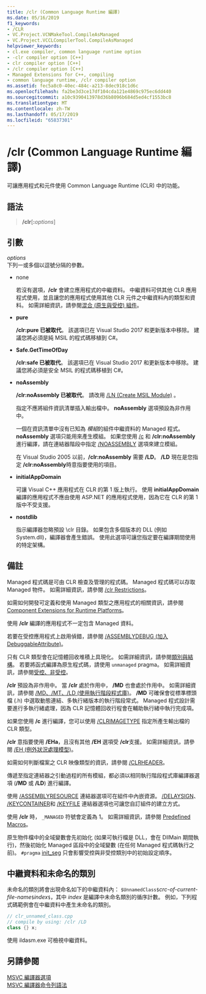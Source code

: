```yaml
---
title: /clr (Common Language Runtime 編譯)
ms.date: 05/16/2019
f1_keywords:
- /CLR
- VC.Project.VCNMakeTool.CompileAsManaged
- VC.Project.VCCLCompilerTool.CompileAsManaged
helpviewer_keywords:
- cl.exe compiler, common language runtime option
- -clr compiler option [C++]
- clr compiler option [C++]
- /clr compiler option [C++]
- Managed Extensions for C++, compiling
- common language runtime, /clr compiler option
ms.assetid: fec5a8c0-40ec-484c-a213-8dec918c1d6c
ms.openlocfilehash: fa2be3d3ce17df104cda121e4869c975ec6dd440
ms.sourcegitcommit: a10c9390413978d36b8096b684d5ed4cf1553bc8
ms.translationtype: MT
ms.contentlocale: zh-TW
ms.lasthandoff: 05/17/2019
ms.locfileid: "65837301"
---
```

# <a name="clr-common-language-runtime-compilation"></a>/clr (Common Language Runtime 編譯)

可讓應用程式和元件使用 Common Language Runtime (CLR) 中的功能。

## <a name="syntax"></a>語法

> **/clr**[**:**_options_]

## <a name="arguments"></a>引數

*options*<br/>
下列一或多個以逗號分隔的參數。

- none

   若沒有選項，**/clr** 會建立應用程式的中繼資料。 中繼資料可供其他 CLR 應用程式使用，並且讓您的應用程式使用其他 CLR 元件之中繼資料內的類型和資料。 如需詳細資訊，請參閱[混合 (原生與受控) 組件](../../dotnet/mixed-native-and-managed-assemblies.md)。

- **pure**

   **/clr:pure 已被取代**。 該選項已在 Visual Studio 2017 和更新版本中移除。 建議您將必須是純 MSIL 的程式碼移植到 C#。

- **Safe.GetTimeOfDay**

   **/clr:safe 已被取代**。 該選項已在 Visual Studio 2017 和更新版本中移除。 建議您將必須是安全 MSIL 的程式碼移植到 C#。

- **noAssembly**

   **/clr:noAssembly 已被取代**。 請改用 [/LN (Create MSIL Module)](ln-create-msil-module.md) 。

   指定不應將組件資訊清單插入輸出檔中。 **noAssembly** 選項預設為非作用中。

   一個在資訊清單中沒有已知為 *模組*的組件中繼資料的 Managed 程式。 **noAssembly** 選項只能用來產生模組。 如果您使用 [/c](c-compile-without-linking.md) 和 **/clr:noAssembly**進行編譯，請在連結器階段中指定 [/NOASSEMBLY](noassembly-create-a-msil-module.md) 選項來建立模組。

   在 Visual Studio 2005 以前，**/clr:noAssembly** 需要 **/LD**。 **/LD** 現在是您指定 **/clr:noAssembly**時意指要使用的項目。

- **initialAppDomain**

   可讓 Visual C++ 應用程式在 CLR 的第 1 版上執行。  使用 **initialAppDomain** 編譯的應用程式不應由使用 ASP.NET 的應用程式使用，因為它在 CLR 的第 1 版中不受支援。

- **nostdlib**

   指示編譯器忽略預設 \clr 目錄。 如果包含多個版本的 DLL (例如 System.dll)，編譯器會產生錯誤。 使用此選項可讓您指定要在編譯期間使用的特定架構。

## <a name="remarks"></a>備註

Managed 程式碼是可由 CLR 檢查及管理的程式碼。 Managed 程式碼可以存取 Managed 物件。 如需詳細資訊，請參閱 [/clr Restrictions](clr-restrictions.md)。

如需如何開發可定義和使用 Managed 類型之應用程式的相關資訊，請參閱 [Component Extensions for Runtime Platforms](../../extensions/component-extensions-for-runtime-platforms.md)。

使用 **/clr** 編譯的應用程式不一定包含 Managed 資料。

若要在受控應用程式上啟用偵錯，請參閱 [/ASSEMBLYDEBUG (加入 DebuggableAttribute)](assemblydebug-add-debuggableattribute.md)。

只有 CLR 類型會在記憶體回收堆積上具現化。 如需詳細資訊，請參閱[類別與結構](../../extensions/classes-and-structs-cpp-component-extensions.md)。 若要將函式編譯為原生程式碼，請使用 `unmanaged` pragma。 如需詳細資訊，請參閱[受控、非受控](../../preprocessor/managed-unmanaged.md)。

**/clr** 預設為非作用中。 當 **/clr** 處於作用中， **/MD** 也會處於作用中。 如需詳細資訊，請參閱 [/MD、/MT、/LD (使用執行階段程式庫)](md-mt-ld-use-run-time-library.md)。 **/MD** 可確保會從標準標頭檔 (.h) 中選取動態連結、多執行緒版本的執行階段常式。 Managed 程式設計需要進行多執行緒處理，因為 CLR 記憶體回收行程會在輔助執行緒中執行完成項。

如果您使用 **/c** 進行編譯，您可以使用 [/CLRIMAGETYPE](clrimagetype-specify-type-of-clr-image.md) 指定所產生輸出檔的 CLR 類型。

**/clr** 意指要使用 **/EHa**，且沒有其他 **/EH** 選項受 **/clr**支援。 如需詳細資訊，請參閱 [/EH (例外狀況處理模型)](eh-exception-handling-model.md)。

如需如何判斷檔案之 CLR 映像類型的資訊，請參閱 [/CLRHEADER](clrheader.md)。

傳遞至指定連結器之引動過程的所有模組，都必須以相同執行階段程式庫編譯器選項 (**/MD** 或 **/LD**) 進行編譯。

使用 [/ASSEMBLYRESOURCE](assemblyresource-embed-a-managed-resource.md) 連結器選項可在組件中內嵌資源。 [/DELAYSIGN](delaysign-partially-sign-an-assembly.md)、 [/KEYCONTAINER](keycontainer-specify-a-key-container-to-sign-an-assembly.md)和 [/KEYFILE](keyfile-specify-key-or-key-pair-to-sign-an-assembly.md) 連結器選項也可讓您自訂組件的建立方式。

使用 **/clr** 時， `_MANAGED` 符號會定義為 1。 如需詳細資訊，請參閱 [Predefined Macros](../../preprocessor/predefined-macros.md)。

原生物件檔中的全域變數會先初始化 (如果可執行檔是 DLL，會在 DllMain 期間執行)，然後初始化 Managed 區段中的全域變數 (在任何 Managed 程式碼執行之前)。 `#pragma` [init_seg](../../preprocessor/init-seg.md) 只會影響受控與非受控類別中的初始設定順序。

## <a name="metadata-and-unnamed-classes"></a>中繼資料和未命名的類別

未命名的類別將會出現命名如下的中繼資料內： `$UnnamedClass$`*crc-of-current-file-name*`$`*index*`$`，其中 *index* 是編譯中未命名類別的循序計數。 例如，下列程式碼範例會在中繼資料中產生未命名的類別。

```cpp
// clr_unnamed_class.cpp
// compile by using: /clr /LD
class {} x;
```

使用 ildasm.exe 可檢視中繼資料。

## <a name="see-also"></a>另請參閱

[MSVC 編譯器選項](compiler-options.md)<br/>
[MSVC 編譯器命令列語法](compiler-command-line-syntax.md)
